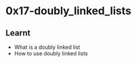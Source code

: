 # 0x17-doubly_linked_lists


## Learnt

- What is a doubly linked list
- How to use doubly linked lists
